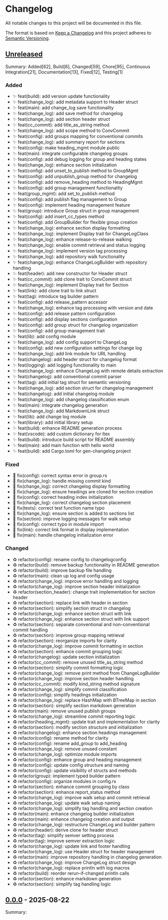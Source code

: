 <!-- LTex: Enabled=false -->
# Changelog

All notable changes to this project will be documented in this file.

The format is based on [Keep a Changelog](https://keepachangelog.com/en/1.0.0/) and this project adheres to [Semantic Versioning](https://semver.org/spec/v2.0.0.html).

## [Unreleased]

Summary: Added[62], Build[6], Changed[59], Chore[95], Continuous Integration[21], Documentation[13], Fixed[12], Testing[1]

### Added

 - ✨ feat(build): add version update functionality
 - ✨ feat(change_log): add metadata support to Header struct
 - ✨ feat(main): add change_log save functionality
 - ✨ feat(change_log): add save method for changelog
 - ✨ feat(change_log): add section header struct
 - ✨ feat(cc_commit): add title_as_string method
 - ✨ feat(change_log): add scope method to ConvCommit
 - ✨ feat(config): add groups mapping for conventional commits
 - ✨ feat(change_log): add summary report for sections
 - ✨ feat(config): make heading_mgmt module public
 - ✨ feat(main): integrate configurable changelog groups
 - ✨ feat(config): add debug logging for group and heading states
 - ✨ feat(change_log): enhance section initialization
 - ✨ feat(config): add unset_to_publish method to GroupMgmt
 - ✨ feat(config): add unpublish_group method for changelog
 - ✨ feat(config): add remove_heading method to HeadingMgmt
 - ✨ feat(config): add group management functionality
 - ✨ feat(group_mgmt): add set_to_publish method
 - ✨ feat(config): add publish flag management to Group
 - ✨ feat(config): implement heading management feature
 - ✨ feat(group): introduce Group struct in group management
 - ✨ feat(config): add insert_cc_types method
 - ✨ feat(config): add GroupBuilder for flexible group creation
 - ✨ feat(change_log): enhance section display formatting
 - ✨ feat(change_log): implement Display trait for ChangeLogClass
 - ✨ feat(change_log): enhance release-to-release walking
 - ✨ feat(change_log): enable commit retrieval and status logging
 - ✨ feat(change_log): implement version tag processing
 - ✨ feat(change_log): add repository walk functionality
 - ✨ feat(change_log): enhance ChangeLogBuilder with repository handling
 - ✨ feat(header): add new constructor for Header struct
 - ✨ feat(cc_commit): add clone trait to ConvCommit struct
 - ✨ feat(change_log): implement Display trait for Section
 - ✨ feat(link): add clone trait to link struct
 - ✨ feat(tag): introduce tag builder pattern
 - ✨ feat(config): add release_pattern accessor
 - ✨ feat(change_log): enhance tag processing with version and date
 - ✨ feat(config): add release pattern configuration
 - ✨ feat(config): add display sections configuration
 - ✨ feat(config): add group struct for changelog organization
 - ✨ feat(config): add group management trait
 - ✨ feat(lib): add config module
 - ✨ feat(change_log): add config support to ChangeLog
 - ✨ feat(config): add new configuration settings for change log
 - ✨ feat(change_log): add link module for URL handling
 - ✨ feat(changelog): add header struct for changelog format
 - ✨ feat(logging): add logging functionality to main
 - ✨ feat(change_log): enhance ChangeLog with remote details extraction
 - ✨ feat(changelog): add conventional commit parser
 - ✨ feat(tag): add initial tag struct for semantic versioning
 - ✨ feat(change_log): add section struct for changelog management
 - ✨ feat(changelog): add initial changelog module
 - ✨ feat(change_log): add changelog classification enum
 - ✨ feat(main): integrate changelog generation
 - ✨ feat(change_log): add MarkdownLink struct
 - ✨ feat(lib): add change log module
 - ✨ feat(library): add initial library setup
 - ✨ feat(build): enhance README generation process
 - ✨ feat(vscode): add custom dictionary for ltex
 - ✨ feat(build): introduce build script for README assembly
 - ✨ feat(main): add main function with hello world
 - ✨ feat(build): add Cargo.toml for gen-changelog project

### Fixed

 - 🐛 fix(config): correct syntax error in group.rs
 - 🐛 fix(change_log): handle missing commit kind
 - 🐛 fix(change_log): correct changelog display formatting
 - 🐛 fix(change_log): ensure headings are cloned for section creation
 - 🐛 fix(config): correct heading index initialization
 - 🐛 fix(change_log): correct changelog section placement
 - 🐛 fix(tests): correct test function name typo
 - 🐛 fix(change_log): ensure section is added to sections list
 - 🐛 fix(section): improve logging messages for walk setup
 - 🐛 fix(config): correct typo in module import
 - 🐛 fix(link): correct link format in display implementation
 - 🐛 fix(main): handle changelog initialization error

### Changed

 - ♻️ refactor(config): rename config to changelogconfig
 - ♻️ refactor(build): remove backup functionality in README generation
 - ♻️ refactor(build): improve backup file handling
 - ♻️ refactor(main): clean up log and config usage
 - ♻️ refactor(change_log): improve error handling and logging
 - ♻️ refactor(change_log): improve section header initialization
 - ♻️ refactor(section_header): change trait implementation for section header
 - ♻️ refactor(section): replace link with header in section
 - ♻️ refactor(section): simplify section struct in changelog
 - ♻️ refactor(change_log): enhance section struct with link
 - ♻️ refactor(change_log): enhance section struct with link support
 - ♻️ refactor(section): separate conventional and non-conventional commit handling
 - ♻️ refactor(section): improve group mapping retrieval
 - ♻️ refactor(section): reorganize imports for clarity
 - ♻️ refactor(change_log): improve commit formatting in section
 - ♻️ refactor(section): enhance commit grouping logic
 - ♻️ refactor(changelog): update section initialization
 - ♻️ refactor(cc_commit): remove unused title_as_string method
 - ♻️ refactor(section): simplify commit formatting logic
 - ♻️ refactor(change_log): remove print method from ChangeLogBuilder
 - ♻️ refactor(change_log): improve section header handling
 - ♻️ refactor(cc_commit): modify kind_string method signature
 - ♻️ refactor(change_log): simplify commit classification
 - ♻️ refactor(config): simplify headings initialization
 - ♻️ refactor(change_log): replace HashMap with BTreeMap in section
 - ♻️ refactor(section): simplify section markdown generation
 - ♻️ refactor(main): remove unused publish groups
 - ♻️ refactor(change_log): streamline commit reporting logic
 - ♻️ refactor(heading_mgmt): update trait and implementation for clarity
 - ♻️ refactor(section): modify section structure and initialization
 - ♻️ refactor(changelog): enhance section headings management
 - ♻️ refactor(config): rename method for clarity
 - ♻️ refactor(config): rename add_group to add_heading
 - ♻️ refactor(change_log): remove unused constant
 - ♻️ refactor(change_log): optimize module imports
 - ♻️ refactor(config): enhance group and heading management
 - ♻️ refactor(config): update config structure and naming
 - ♻️ refactor(config): update visibility of structs and methods
 - ♻️ refactor(group): implement typed builder pattern
 - ♻️ refactor(config): organize modules in config.rs
 - ♻️ refactor(section): enhance commit grouping by class
 - ♻️ refactor(section): enhance report_status method
 - ♻️ refactor(change_log): improve walk setup and commit retrieval
 - ♻️ refactor(change_log): update walk setup naming
 - ♻️ refactor(change_log): simplify tag handling and section creation
 - ♻️ refactor(main): enhance changelog builder initialization
 - ♻️ refactor(main): enhance changelog creation and output
 - ♻️ refactor(change_log): restructure ChangeLog and builder pattern
 - ♻️ refactor(header): derive clone for header struct
 - ♻️ refactor(tag): simplify semver setting process
 - ♻️ refactor(tag): improve semver extraction logic
 - ♻️ refactor(change_log): update link and footer handling
 - ♻️ refactor(change_log): use Header struct for header management
 - ♻️ refactor(main): improve repository handling in changelog generation
 - ♻️ refactor(change_log): improve ChangeLog struct design
 - ♻️ refactor(change_log): replace println with log macros
 - ♻️ refactor(build): reorder rerun-if-changed println calls
 - ♻️ refactor(section): enhance markdown generation
 - ♻️ refactor(section): simplify tag handling logic

## [0.0.0] - 2025-08-22

Summary: 

[Unreleased]: https://github.com/jerus-org/gen-changelog/compare/v0.0.0...HEAD
[0.0.0]: https://github.com/jerus-org/gen-changelog/releases/tag/v0.0.0

